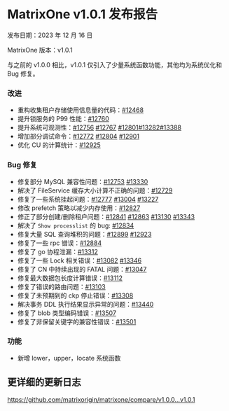 # **MatrixOne v1.0.1 发布报告**

发布日期：2023 年 12 月 16 日

MatrixOne 版本：v1.0.1

与之前的 v1.0.0 相比，v1.0.1 仅引入了少量系统函数功能，其他均为系统优化和 Bug 修复。

### 改进

- 重构收集租户存储使用信息量的代码：[#12468](https://github.com/matrixorigin/matrixone/pull/12468)
- 提升锁服务的 P99 性能：[#12760](https://github.com/matrixorigin/matrixone/pull/12760)
- 提升系统可观测性：[#12756](https://github.com/matrixorigin/matrixone/pull/12756) [#12767](https://github.com/matrixorigin/matrixone/pull/12767) [#12801](https://github.com/matrixorigin/matrixone/pull/12756)[#13282](https://github.com/matrixorigin/matrixone/pull/12756)[#13388](https://github.com/matrixorigin/matrixone/pull/12756)
- 增加部分调试命令：[#12772](https://github.com/matrixorigin/matrixone/pull/12772) [#12804](https://github.com/matrixorigin/matrixone/pull/12804) [#12901](https://github.com/matrixorigin/matrixone/pull/12901)  
- 优化 CU 的计算统计：[#12925](https://github.com/matrixorigin/matrixone/pull/12925)

### Bug 修复

- 修复部分 MySQL 兼容性问题：[#12753](https://github.com/matrixorigin/matrixone/pull/12753) [#13330](https://github.com/matrixorigin/matrixone/pull/13330)
- 解决了 FileService 缓存大小计算不正确的问题：[#12729](https://github.com/matrixorigin/matrixone/pull/12729)
- 修复了一些系统挂起问题：[#12777](https://github.com/matrixorigin/matrixone/pull/12777) [#13004](https://github.com/matrixorigin/matrixone/pull/13004) [#13227](https://github.com/matrixorigin/matrixone/pull/13227)
- 修改 prefetch 策略以减少内存使用：[#12827](https://github.com/matrixorigin/matrixone/pull/12827)
- 修正了部分创建/删除租户问题：[#12841](https://github.com/matrixorigin/matrixone/pull/12841) [#12863](https://github.com/matrixorigin/matrixone/pull/12863) [#13130](https://github.com/matrixorigin/matrixone/pull/13130) [#13343](https://github.com/matrixorigin/matrixone/pull/13343)
- 解决了 `Show processlist` 的 bug: [#12834](https://github.com/matrixorigin/matrixone/pull/12834)
- 修复大量 SQL 查询堆积的问题：[#12899](https://github.com/matrixorigin/matrixone/pull/12899) [#12923](https://github.com/matrixorigin/matrixone/pull/12923)
- 修复了一些 rpc 错误：[#12884](https://github.com/matrixorigin/matrixone/pull/12884)
- 修复了 go 协程泄漏：[#13312](https://github.com/matrixorigin/matrixone/pull/13312)
- 修复了一些 Lock 相关错误：[#13082](https://github.com/matrixorigin/matrixone/pull/13082) [#13346](https://github.com/matrixorigin/matrixone/pull/13346)
- 修复了 CN 中持续出现的 FATAL 问题：[#13047](https://github.com/matrixorigin/matrixone/pull/13047)
- 修复最大数据包长度计算错误：[#13112](https://github.com/matrixorigin/matrixone/pull/13112)
- 修复了错误的路由问题：[#13103](https://github.com/matrixorigin/matrixone/pull/13103)
- 修复了未预期到的 ckp 停止错误：[#13308](https://github.com/matrixorigin/matrixone/pull/13308)
- 解决事务 DDL 执行结果显示异常的问题：[#13440](https://github.com/matrixorigin/matrixone/pull/13440)
- 修复了 blob 类型编码错误：[#13507](https://github.com/matrixorigin/matrixone/pull/13057)
- 修复了非保留关键字的兼容性错误：[#13501](https://github.com/matrixorigin/matrixone/pull/13051)

### 功能

- 新增 lower，upper，locate 系统函数

## 更详细的更新日志

<https://github.com/matrixorigin/matrixone/compare/v1.0.0...v1.0.1>